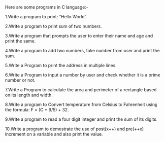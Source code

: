 Here are some programs in C language:-

1.Write a program to print: “Hello World”.

2.Write a program to print sum of two numbers.

3.Write a program that prompts the user to enter their name and age and print the same.

4.Write a program to add two numbers, take number from user and print the sum.

5.Write a Program to print the address in multiple lines.

6.Write a Program to input a number by user and check whether it is a prime number or not.

7.Write a Program to calculate the area and perimeter of a rectangle based on its length and width.

8.⁠Write a program to Convert temperature from Celsius to Fahrenheit using the formula: F = (C * 9/5) + 32.

9.Write a program to read a four digit integer and print the sum of its digits.

10.Write a program to demostrate the use of post(x++) and pre(++x) increment on a variable and also print the value.

